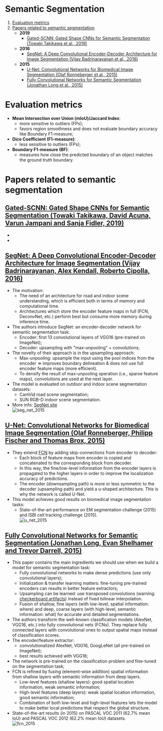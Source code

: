 # Semantic Segmentation
1. [Evaluation metrics](#evaluation-metrics)
2. [Papers related to semantic segmentation](#papers-related-to-semantic-segmentation)  
    *  __2019__  
        - [Gated-SCNN: Gated Shape CNNs for Semantic Segmentation (Towaki Takikawa et al., 2019)](#gated-scnn-gated-shape-cnns-for-semantic-segmentation-towaki-takikawa-david-acuna-varun-jampani-and-sanja-fidler-2019)
    *  __2016__
	    - [SegNet: A Deep Convolutional Encoder-Decoder Architecture for Image Segmentation (Vijay Badrinarayanan et al., 2016)](#segnet-a-deep-convolutional-encoder-decoder-architecture-for-image-segmentation-vijay-badrinarayanan-alex-kendall-roberto-cipolla-2016)
	*  __2015__
	    - [U-Net: Convolutional Networks for Biomedical Image Segmentation (Olaf Ronneberger et al., 2015)](#u-net-convolutional-networks-for-biomedical-image-segmentation-olaf-ronneberger-philipp-fischer-and-thomas-brox-2015)
        - [Fully Convolutional Networks for Semantic Segmentation (Jonathan Long et al., 2015)](#fully-convolutional-networks-for-semantic-segmentation-jonathan-long-evan-shelhamer-and-trevor-darrell-2015)

		
# Evaluation metrics
* __Mean Intersection over Union (mIoU)/Jaccard Index__:
  - more sensitive to outliers (FPs);
  - favors region smoothness and does not evaluate boundary accuracy like Boundary F1-measure;
* __Dice Coefficient (F1-measure)__:
  - less sensitive to outliers (FPs);
* __Boundary F1-measure (BF)__:
  - measures how close the predicted boundary of an object matches the ground truth boundary.
 
	  
# Papers related to semantic segmentation
## [Gated-SCNN: Gated Shape CNNs for Semantic Segmentation (Towaki Takikawa, David Acuna, Varun Jampani and Sanja Fidler, 2019)](https://arxiv.org/abs/1907.05740)
*
*


## [SegNet: A Deep Convolutional Encoder-Decoder Architecture for Image Segmentation (Vijay Badrinarayanan, Alex Kendall, Roberto Cipolla, 2016)](https://arxiv.org/abs/1511.00561)
* The motivation:
  - The need of an architecture for road and indoor scene understanding, which is efficient both in terms of memory and computational time.
  - Architectures which store the encoder feature maps in full (FCN, DeconvNet, etc.) perform best but consume more memory during inference time.
* The authors introduce SegNet: an encoder-decoder network for semantic segmentation task.
  - Encoder: first 13 convolutional layers of VGG16 (pre-trained on ImageNet);
  - Decoder: upsampling with "max-unpooling" + convolutions;
* The novelty of their approach is in the upsampling approach:
  - Max-unpooling: upsample the input using the pool indices from the encoder => improves boundary delineation & does not use full encoder feature maps (more efficient).
  - To densify the result of max-unpooling operation (i.e., sparse feature maps), convolutions are used at the next layer.
* The model is evaluated on outdoor and indoor scene segmentation datasets:
  - CamVid road scene segmentation;
  - SUN RGB-D indoor scene segmentation.
* More info: [SegNet site](http://mi.eng.cam.ac.uk/projects/segnet/)  
![seg_net_2015](./images/seg_net_2016.png)
 

## [U-Net: Convolutional Networks for Biomedical Image Segmentation (Olaf Ronneberger, Philipp Fischer and Thomas Brox, 2015)](https://arxiv.org/abs/1505.04597)
* They extend [FCN](https://arxiv.org/abs/1411.4038) by adding skip-connections from encoder to decoder:
  - Each block of feature maps from encoder is copied and concatenated to the corresponding block from decoder.
  - In this way, the fine/low-level information from the encoder layers is propagated to the higher layers in order to improve the localization accuracy of predictions.
  - The encoder (downsampling path) is more or less symmetric to the decoder (upsampling path) and yield a u-shaped architecture. This is why the network is called U-Net. 
* This model achieves good results on biomedical image segmentation tasks:
  - State-of-the-art performance on EM segmentation challenge (2015) and ISBI cell tracking challenge (2015).  
![u_net_2015](./images/u_net_2015.png)


## [Fully Convolutional Networks for Semantic Segmentation (Jonathan Long, Evan Shelhamer and Trevor Darrell, 2015)](https://arxiv.org/abs/1411.4038)
* This paper contains the main ingredients we should use when we build a model for semantic segmentation task:
  - Fully convolutional networks to make dense predictions (use only convolutional layers);
  - Initialization & transfer learning matters: fine-tuning pre-trained encoders can results in better feature extractors;
  - Upsampling can be learned: use transposed convolutions (warning: [checkerboard artifacts](https://distill.pub/2016/deconv-checkerboard/)) instead of fixed bilinear interpolation. 
  - Fusion of shallow, fine layers (with low-level, spatial information: where) and deep, coarse layers (with high-level, semantic information: what) for accurate and detailed segmentations.
* The authors transform the well-known classification models (AlexNet, VGG16, etc.) into fully convolutional nets (FCNs). They replace fully connected layers with convolutional ones to output spatial maps instead of classification scores.
* The encoder/feature extractor:
  - convolutionalized AlexNet, VGG16, GoogLeNet (all pre-trained on ImageNet);
  - best results achieved with VGG16;
* The network is pre-trained on the classification problem and fine-tuned on the segmentation task;
* FCN is refined by fusing (element-wise addition) spatial information from shallow layers with semantic information from deep layers.
  - Low-level features (shallow layers): good spatial location information, weak semantic information;
  - High-level features (deep layers): weak spatial location information, good semantic information;
  - Combination of both low-level and high-level features lets the model to make better local predictions that respect the global structure.
* State-of-the-art results (in 2015) on PASCAL VOC 2011 (62.7% mean IoU) and PASCAL VOC 2012 (62.2% mean IoU) datasets.  
![fcn_2015](./images/fcn_2015.png)


